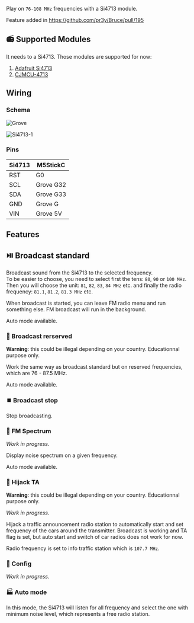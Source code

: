 Play on `76-108 MHz` frequencies with a Si4713 module.

Feature added in https://github.com/pr3y/Bruce/pull/195

## :radio: Supported Modules
It needs to a Si4713. Those modules are supported for now:

1. [Adafruit Si4713](https://www.adafruit.com/product/1958)
2. [CJMCU-4713](https://fr.aliexpress.com/w/wholesale-cjmcu%2525252d4713.html?spm=a2g0o.productlist.search.0)

## Wiring

### Schema

![Grove](https://github.com/user-attachments/assets/93bd2591-13c5-4351-bbb3-8ddd94334875)  

![Si4713-1](https://github.com/user-attachments/assets/5ed5e3f3-9b6e-4b21-af80-455233c5b1d3)

### Pins

| Si4713    | M5StickC    |
| --------- | ----------- |
| RST       | G0          |
| SCL       | Grove G32   |
| SDA       | Grove G33   |
| GND       | Grove G     |
| VIN       | Grove 5V    |

## Features

## :play_or_pause_button: Broadcast standard
Broadcast sound from the Si4713 to the selected frequency.  
To be easier to choose, you need to select first the tens: `80`, `90` or `100 MHz`.  
Then you will choose the unit: `81`, `82`, `83`, `84 MHz` etc. and finally the radio frequency: `81.1`, `81.2`, `81.3 MHz` etc.

When broadcast is started, you can leave FM radio menu and run something else. FM broadcast will run in the background.

Auto mode available.

### :no_entry_sign: Broadcast rerserved
**Warning**: this could be illegal depending on your country. Educationnal purpose only.  

Work the same way as broadcast standard but on reserved frequencies, which are 76 - 87.5 MHz.

Auto mode available.

### :stop_button: Broadcast stop
Stop broadcasting.

### :ocean: FM Spectrum
*Work in progress*.  

Display noise spectrum on a given frequency.

Auto mode available.

### :car: Hijack TA
**Warning**: this could be illegal depending on your country. Educationnal purpose only.  

*Work in progress*.

Hijack a traffic announcement radio station to automatically start and set frequency of the cars around the transmitter.
Broadcast is working and TA flag is set, but auto start and switch of car radios does not work for now.

Radio frequency is set to info traffic station which is `107.7 MHz`.

### :bookmark_tabs: Config
*Work in progress*.

### :factory: Auto mode
In this mode, the Si4713 will listen for all frequency and select the one with minimum noise level, which represents a free radio station.